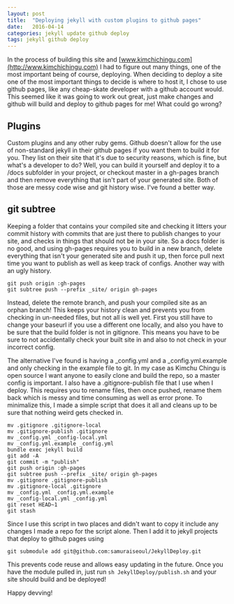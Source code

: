```yaml
---
layout: post
title:  "Deploying jekyll with custom plugins to github pages"
date:   2016-04-14
categories: jekyll update github deploy
tags: jekyll github deploy
---
```


In the process of building this site and [www.kimchichingu.com](http://www.kimchichingu,com)
I had to figure out many things, one of the most important being of course, deploying.
When deciding to deploy a site one of the most important things to decide is where
to host it, I chose to use github pages, like any cheap-skate developer with a
github account would. This seemed like it was going to work out great, just make changes
and github will build and deploy to github pages for me! What could go wrong?

## Plugins

Custom plugins and any other ruby gems. Github doesn't allow for the use
of non-standard jekyll in their github pages if you want them to build it for you.
They list on their site that it's due to security reasons, which is fine, but what's
a developer to do? Well, you can build it yourself and deploy it to a /docs subfolder
in your project, or checkout master in a gh-pages branch and then remove everything
that isn't part of your generated site. Both of those are messy code wise and
git history wise. I've found a better way.  

## git subtree

Keeping a folder that contains your compiled site and checking it litters your
commit history with commits that are just there to publish changes to your site,
and checks in things that should not be in your site. So a docs folder is no good,
and using gh-pages requires you to build in a new branch, delete everything that
isn't your generated site and push it up, then force pull next time you want to
publish as well as keep track of configs. Another way with an ugly history.

```
git push origin :gh-pages
git subtree push --prefix _site/ origin gh-pages
```  

Instead, delete the remote branch, and push your compiled site as an orphan branch!
This keeps your history clean and prevents you from checking in un-needed files, but
not all is well yet. First you still have to change your baseurl if you use a
different one locally, and also you have to be sure that the build folder is not
in gitignore. This means you have to be sure to not accidentally check your built
site in and also to not check in your incorrect config.

The alternative I've found is having a \_config.yml and a \_config.yml.example and
only checking in the example file to git. In my case as Kimchu Chingu is open source
I want anyone to easily clone and build the repo, so a master config is important.
I also have a .gitignore-publish file that I use when I deploy. This requires you
to rename files, then once pushed, rename them back which is messy and time consuming
as well as error prone. To minimalize this, I made a simple script that does it
all and cleans up to be sure that nothing weird gets checked in.

```
mv .gitignore .gitignore-local
mv .gitignore-publish .gitignore
mv _config.yml _config-local.yml
mv _config.yml.example _config.yml
bundle exec jekyll build
git add -A
git commit -m "publish"
git push origin :gh-pages
git subtree push --prefix _site/ origin gh-pages
mv .gitignore .gitignore-publish
mv .gitignore-local .gitignore
mv _config.yml _config.yml.example
mv _config-local.yml _config.yml
git reset HEAD~1
git stash
```

Since I use this script in two places and didn't want to copy it include any changes
I made a repo for the script alone. Then I add it to jekyll projects that deploy
to github pages using

```
git submodule add git@github.com:samuraiseoul/JekyllDeploy.git
```

This prevents code reuse and allows easy updating in the future. Once you have the
module pulled in, just run ```sh JekyllDeploy/publish.sh``` and your site should
build and be deployed!

Happy devving!
